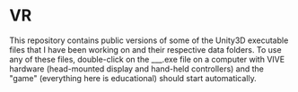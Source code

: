 # VR

This repository contains public versions of some of the Unity3D executable files that I have been working on and their respective data folders. To use any of these files, double-click on the ___.exe file on a computer with VIVE hardware (head-mounted display and hand-held controllers) and the "game" (everything here is educational) should start automatically.
